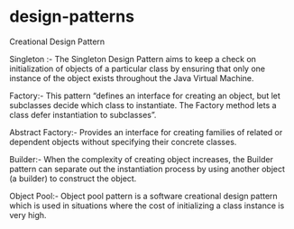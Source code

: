 # design-patterns

Creational Design Pattern

Singleton :- The Singleton Design Pattern aims to keep a check on initialization of objects of a particular class by ensuring that only one instance of the object exists throughout the Java Virtual Machine.

Factory:-  This pattern “defines an interface for creating an object, but let subclasses decide which class to instantiate. The Factory method lets a class defer instantiation to subclasses”.

Abstract Factory:- Provides an interface for creating families of related or dependent objects without specifying their concrete classes.

Builder:- When the complexity of creating object increases, the Builder pattern can separate out the instantiation process by using another object (a builder) to construct the object.

Object Pool:- Object pool pattern is a software creational design pattern which is used in situations where the cost of initializing a class instance is very high.